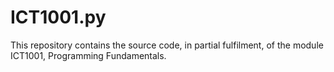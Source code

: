 # ICT1001.py
This repository contains the source code, in partial fulfilment, of the module ICT1001, Programming Fundamentals.
